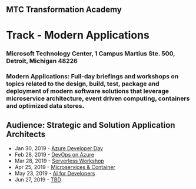 ## MTC Transformation Academy
# Track - Modern Applications
### Microsoft Technology Center, 1 Campus Martius Ste. 500, Detroit, Michigan 48226
 
### **Modern Applications**: Full-day briefings and workshops on topics related to the design, build, test, package and deployment of modern software solutions that leverage microservice architecture, event driven computing, containers and optimized data stores.

## Audience: Strategic and Solution Application Architects

- Jan 30, 2019 - [Azure Developer Day](https://www.microsoftevents.com/profile/form/index.cfm?PKformID=0x5716987abcd)
- Feb 28, 2019 - [DevOps on Azure]()
- Mar 28, 2019 - [Serverless Workshop]()
- Apr 25, 2019 - [Microservices & Container]()
- May 23, 2019 - [AI for Developers]()
- Jun 27, 2019 - [TBD]()